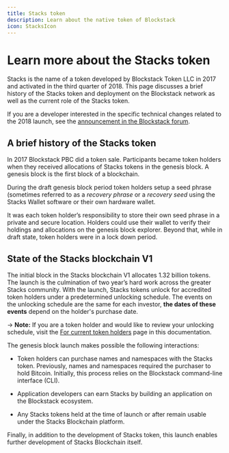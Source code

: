 ```yaml
---
title: Stacks token
description: Learn about the native token of Blockstack
icon: StacksIcon
---
```


# Learn more about the Stacks token

Stacks is the name of a token developed by Blockstack Token LLC in 2017 and
activated in the third quarter of 2018. This page discusses a brief history of
the Stacks token and deployment on the Blockstack network as well as the current
role of the Stacks token.

If you are a developer interested in the specific technical changes related to
the 2018 launch, see the [announcement in the Blockstack forum](https://forum.blockstack.org/t/blockstack-annual-hard-fork-2018/6518).

## A brief history of the Stacks token

In 2017 Blockstack PBC did a token sale. Participants became token holders when they
received allocations of Stacks tokens in the genesis block. A genesis block is
the first block of a blockchain.

During the draft genesis block period token holders setup a seed phrase
(sometimes referred to as a _recovery phrase_ or a _recovery seed_ using the
Stacks Wallet software or their own hardware wallet.

It was each token holder’s responsibility to store their own seed phrase in a
private and secure location. Holders could use their wallet to verify their
holdings and allocations on the genesis block explorer. Beyond that, while in
draft state, token holders were in a lock down period.

## State of the Stacks blockchain V1

The initial block in the Stacks blockchain V1 allocates 1.32 billion
tokens. The launch is the culmination of two year’s hard work across the greater
Stacks community. With the launch, Stacks tokens unlock for accredited token
holders under a predetermined unlocking schedule. The events on the unlocking
schedule are the same for each investor, **the dates of these events** depend on the
holder's purchase date.

-> **Note:** If you are a token holder and would like to review your unlocking schedule, visit the [For current token holders](/org/tokenholders) page in this documentation.

The genesis block launch makes possible the following interactions:

- Token holders can purchase names and namespaces with the Stacks token. Previously, names and namespaces required the purchaser to hold Bitcoin. Initially, this process relies on the Blockstack command-line interface (CLI).

- Application developers can earn Stacks by building an application on the Blockstack ecosystem.

- Any Stacks tokens held at the time of launch or after remain usable under the Stacks Blockchain platform.

Finally, in addition to the development of Stacks token, this launch enables
further development of Stacks Blockchain itself.
